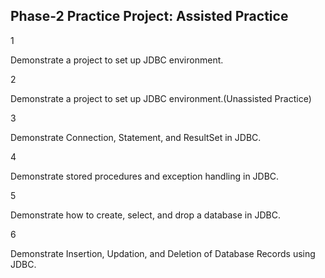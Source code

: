 ## Phase-2 Practice Project: Assisted Practice

1

Demonstrate a project to set up JDBC environment.

2

Demonstrate a project to set up JDBC environment.(Unassisted Practice)

3

Demonstrate Connection, Statement, and ResultSet in JDBC.

4

Demonstrate stored procedures and exception handling in JDBC.

5

Demonstrate how to create, select, and drop a database in JDBC.

6

Demonstrate Insertion, Updation, and Deletion of Database Records using JDBC.
